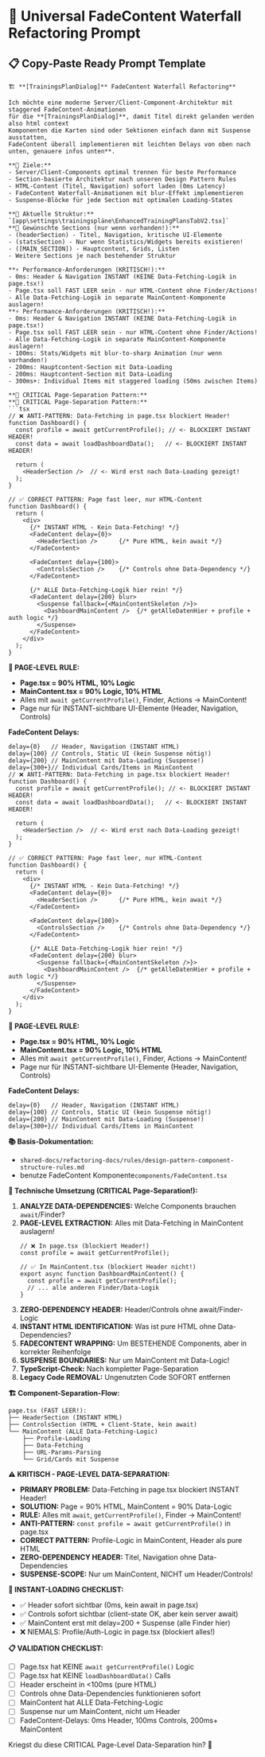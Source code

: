 # 🎨 Universal FadeContent Waterfall Refactoring Prompt

## 📋 Copy-Paste Ready Prompt Template

```
🏗️ **[TrainingsPlanDialog]** FadeContent Waterfall Refactoring**

Ich möchte eine moderne Server/Client-Component-Architektur mit staggered FadeContent-Animationen 
für die **[TrainingsPlanDialog]**, damit Titel direkt gelanden werden also html context
Komponenten die Karten sind oder Sektionen einfach dann mit Suspense ausstatten, 
FadeContent überall implementieren mit leichten Delays von oben nach unten, genauere infos unten**. 

**🎯 Ziele:**
- Server/Client-Components optimal trennen für beste Performance
- Section-basierte Architektur nach unseren Design Pattern Rules  
- HTML-Content (Titel, Navigation) sofort laden (0ms Latency)
- FadeContent Waterfall-Animationen mit blur-Effekt implementieren
- Suspense-Blöcke für jede Section mit optimalen Loading-States

**📁 Aktuelle Struktur:** `[app\settings\trainingspläne\EnhancedTrainingPlansTabV2.tsx]`
**🎨 Gewünschte Sections (nur wenn vorhanden!):**
- (headerSection) - Titel, Navigation, kritische UI-Elemente
- (statsSection) - Nur wenn Statistics/Widgets bereits existieren! 
- ([MAIN_SECTION]) - Hauptcontent, Grids, Listen
- Weitere Sections je nach bestehender Struktur

**⚡ Performance-Anforderungen (KRITISCH!):**
- 0ms: Header & Navigation INSTANT (KEINE Data-Fetching-Logik in page.tsx!)
- Page.tsx soll FAST LEER sein - nur HTML-Content ohne Finder/Actions!
- Alle Data-Fetching-Logik in separate MainContent-Komponente auslagern!
**⚡ Performance-Anforderungen (KRITISCH!):**
- 0ms: Header & Navigation INSTANT (KEINE Data-Fetching-Logik in page.tsx!)
- Page.tsx soll FAST LEER sein - nur HTML-Content ohne Finder/Actions!
- Alle Data-Fetching-Logik in separate MainContent-Komponente auslagern!
- 100ms: Stats/Widgets mit blur-to-sharp Animation (nur wenn vorhanden!)
- 200ms: Hauptcontent-Section mit Data-Loading
- 200ms: Hauptcontent-Section mit Data-Loading
- 300ms+: Individual Items mit staggered loading (50ms zwischen Items)

**🌊 CRITICAL Page-Separation Pattern:**
**🌊 CRITICAL Page-Separation Pattern:**
```tsx
// ❌ ANTI-PATTERN: Data-Fetching in page.tsx blockiert Header!
function Dashboard() {
  const profile = await getCurrentProfile(); // <- BLOCKIERT INSTANT HEADER!
  const data = await loadDashboardData();   // <- BLOCKIERT INSTANT HEADER!
  
  return (
    <HeaderSection />  // <- Wird erst nach Data-Loading gezeigt!
  );
}

// ✅ CORRECT PATTERN: Page fast leer, nur HTML-Content
function Dashboard() {
  return (
    <div>
      {/* INSTANT HTML - Kein Data-Fetching! */}
      <FadeContent delay={0}>
        <HeaderSection />      {/* Pure HTML, kein await */}
      </FadeContent>
      
      <FadeContent delay={100}>
        <ControlsSection />    {/* Controls ohne Data-Dependency */}
      </FadeContent>
      
      {/* ALLE Data-Fetching-Logik hier rein! */}
      <FadeContent delay={200} blur>
        <Suspense fallback={<MainContentSkeleton />}>
          <DashboardMainContent />  {/* getAlleDatenHier + profile + auth logic */}
        </Suspense>
      </FadeContent>
    </div>
  );
}
```

**🚨 PAGE-LEVEL RULE:**
- **Page.tsx = 90% HTML, 10% Logic**
- **MainContent.tsx = 90% Logic, 10% HTML**
- Alles mit `await getCurrentProfile()`, Finder, Actions → MainContent!
- Page nur für INSTANT-sichtbare UI-Elemente (Header, Navigation, Controls)

**FadeContent Delays:**
```tsx
delay={0}   // Header, Navigation (INSTANT HTML)
delay={100} // Controls, Static UI (kein Suspense nötig!)
delay={200} // MainContent mit Data-Loading (Suspense!)
delay={300+}// Individual Cards/Items in MainContent
// ❌ ANTI-PATTERN: Data-Fetching in page.tsx blockiert Header!
function Dashboard() {
  const profile = await getCurrentProfile(); // <- BLOCKIERT INSTANT HEADER!
  const data = await loadDashboardData();   // <- BLOCKIERT INSTANT HEADER!
  
  return (
    <HeaderSection />  // <- Wird erst nach Data-Loading gezeigt!
  );
}

// ✅ CORRECT PATTERN: Page fast leer, nur HTML-Content
function Dashboard() {
  return (
    <div>
      {/* INSTANT HTML - Kein Data-Fetching! */}
      <FadeContent delay={0}>
        <HeaderSection />      {/* Pure HTML, kein await */}
      </FadeContent>
      
      <FadeContent delay={100}>
        <ControlsSection />    {/* Controls ohne Data-Dependency */}
      </FadeContent>
      
      {/* ALLE Data-Fetching-Logik hier rein! */}
      <FadeContent delay={200} blur>
        <Suspense fallback={<MainContentSkeleton />}>
          <DashboardMainContent />  {/* getAlleDatenHier + profile + auth logic */}
        </Suspense>
      </FadeContent>
    </div>
  );
}
```

**🚨 PAGE-LEVEL RULE:**
- **Page.tsx = 90% HTML, 10% Logic**
- **MainContent.tsx = 90% Logic, 10% HTML**
- Alles mit `await getCurrentProfile()`, Finder, Actions → MainContent!
- Page nur für INSTANT-sichtbare UI-Elemente (Header, Navigation, Controls)

**FadeContent Delays:**
```tsx
delay={0}   // Header, Navigation (INSTANT HTML)
delay={100} // Controls, Static UI (kein Suspense nötig!)
delay={200} // MainContent mit Data-Loading (Suspense!)
delay={300+}// Individual Cards/Items in MainContent
```

**📚 Basis-Dokumentation:**
- `shared-docs/refactoring-docs/rules/design-pattern-component-structure-rules.md`
- benutze FadeContent Komponente`components/FadeContent.tsx`

**🔧 Technische Umsetzung (CRITICAL Page-Separation!):**
1. **ANALYZE DATA-DEPENDENCIES:** Welche Components brauchen `await`/Finder?
2. **PAGE-LEVEL EXTRACTION:** Alles mit Data-Fetching in MainContent auslagern!
   ```tsx
   // ❌ In page.tsx (blockiert Header!)
   const profile = await getCurrentProfile();
   
   // ✅ In MainContent.tsx (blockiert Header nicht!)
   export async function DashboardMainContent() {
     const profile = await getCurrentProfile();
     // ... alle anderen Finder/Data-Logik
   }
   ```
3. **ZERO-DEPENDENCY HEADER:** Header/Controls ohne await/Finder-Logic
4. **INSTANT HTML IDENTIFICATION:** Was ist pure HTML ohne Data-Dependencies?
5. **FADECONTENT WRAPPING:** Um BESTEHENDE Components, aber in korrekter Reihenfolge
6. **SUSPENSE BOUNDARIES:** Nur um MainContent mit Data-Logic!
7. **TypeScript-Check:** Nach kompletter Page-Separation
8. **Legacy Code REMOVAL:** Ungenutzten Code SOFORT entfernen

**🏗️ Component-Separation-Flow:**
```
page.tsx (FAST LEER!):
├── HeaderSection (INSTANT HTML)
├── ControlsSection (HTML + Client-State, kein await)
└── MainContent (ALLE Data-Fetching-Logic)
    ├── Profile-Loading
    ├── Data-Fetching  
    ├── URL-Params-Parsing
    └── Grid/Cards mit Suspense
```

**⚠️ KRITISCH - PAGE-LEVEL DATA-SEPARATION:** 
- **PRIMARY PROBLEM:** Data-Fetching in page.tsx blockiert INSTANT Header!
- **SOLUTION:** Page = 90% HTML, MainContent = 90% Data-Logic
- **RULE:** Alles mit `await`, `getCurrentProfile()`, Finder → MainContent!
- **ANTI-PATTERN:** `const profile = await getCurrentProfile()` in page.tsx
- **CORRECT PATTERN:** Profile-Logic in MainContent, Header als pure HTML
- **ZERO-DEPENDENCY HEADER:** Titel, Navigation ohne Data-Dependencies
- **SUSPENSE-SCOPE:** Nur um MainContent, NICHT um Header/Controls!

**🚨 INSTANT-LOADING CHECKLIST:**
- ✅ Header sofort sichtbar (0ms, kein await in page.tsx)
- ✅ Controls sofort sichtbar (client-state OK, aber kein server await)
- ✅ MainContent erst mit delay=200 + Suspense (alle Finder hier)
- ❌ NIEMALS: Profile/Auth-Logic in page.tsx (blockiert alles!)

**📋 VALIDATION CHECKLIST:**
- [ ] Page.tsx hat KEINE `await getCurrentProfile()` Logic
- [ ] Page.tsx hat KEINE `loadDashboardData()` Calls  
- [ ] Header erscheint in <100ms (pure HTML)
- [ ] Controls ohne Data-Dependencies funktionieren sofort
- [ ] MainContent hat ALLE Data-Fetching-Logic
- [ ] Suspense nur um MainContent, nicht um Header
- [ ] FadeContent-Delays: 0ms Header, 100ms Controls, 200ms+ MainContent

Kriegst du diese CRITICAL Page-Level Data-Separation hin? 🚀